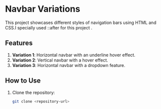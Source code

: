 # Navbar Variations

This project showcases different styles of navigation bars using HTML and CSS.I specially used ::after for this project .

## Features

1. **Variation 1**: Horizontal navbar with an underline hover effect.
2. **Variation 2**: Vertical navbar with a hover effect.
3. **Variation 3**: Horizontal navbar with a dropdown feature.

## How to Use

1. Clone the repository:
   ```bash
   git clone <repository-url>
